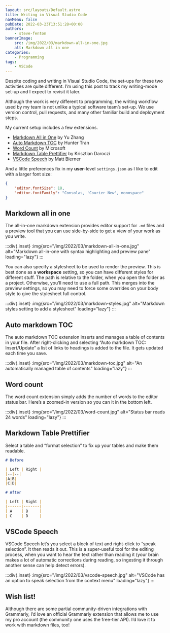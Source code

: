 ```yaml
---
layout: src/layouts/Default.astro
title: Writing in Visual Studio Code
navMenu: false
pubDate: 2022-03-23T13:51:28+00:00
authors:
    - steve-fenton
bannerImage:
    src: /img/2022/03/markdown-all-in-one.jpg
    alt: Markdown all in one
categories:
    - Programming
tags:
    - VSCode
---
```


Despite coding and writing in Visual Studio Code, the set-ups for these two activities are quite different. I’m using this post to track my writing-mode set-up and I expect to revisit it later.

Although the work is very different to programming, the writing workflow used by my team is not unlike a typical software team’s set-up. We use version control, pull requests, and many other familiar build and deployment steps.

My current setup includes a few extensions.

- [Markdown All in One](https://marketplace.visualstudio.com/items?itemName=yzhang.markdown-all-in-one) by Yu Zhang
- [Auto Markdown TOC](https://marketplace.visualstudio.com/items?itemName=huntertran.auto-markdown-toc) by Hunter Tran
- [Word Count](https://marketplace.visualstudio.com/items?itemName=ms-vscode.wordcount) by Microsoft
- [Markdown Table Prettifier](https://marketplace.visualstudio.com/items?itemName=darkriszty.markdown-table-prettify) by Krisztian Daroczi
- [VSCode Speech](https://marketplace.visualstudio.com/items?itemName=bierner.speech) by Matt Bierner

And a little preferences fix in my **user**-level `settings.json` as I like to edit with a larger font size:

```json
{
    "editor.fontSize": 18,
    "editor.fontFamily": "Consolas, 'Courier New', monospace"
}
```

## Markdown all in one

The all-in-one markdown extension provides editor support for `.md` files and a preview tool that you can use side-by-side to get a view of your work as you write.

:::div{.inset}
:img{src="/img/2022/03/markdown-all-in-one.jpg" alt="Markdown all-in-one with syntax highlighting and preview pane" loading="lazy"}
:::

You can also specify a stylesheet to be used to render the preview. This is best done as a **workspace** setting, so you can have different styles for different stuff. The path is relative to the folder, when you open the folder as a project. Otherwise, you’ll need to use a full path. This merges into the preview settings, so you may need to force some overrides on your body style to give the stylesheet full control.

:::div{.inset}
:img{src="/img/2022/03/markdown-styles.jpg" alt="Markdown styles setting to add a stylesheet" loading="lazy"}
:::

## Auto markdown TOC

The auto markdown TOC extension inserts and manages a table of contents in your file. After right-clicking and selecting “Auto markdown TOC: Insert/Update” a list of links to headings is added to the file. It gets updated each time you save.

:::div{.inset}
:img{src="/img/2022/03/markdown-toc.jpg" alt="An automatically managed table of contents" loading="lazy"}
:::

## Word count

The word count extension simply adds the number of words to the editor status bar. Here’s a zoomed-in version so you can it in the bottom left.

:::div{.inset}
:img{src="/img/2022/03/word-count.jpg" alt="Status bar reads 24 words" loading="lazy"}
:::

## Markdown Table Prettifier

Select a table and “format selection” to fix up your tables and make them readable.

```markdown
# Before

| Left | Right |
|--|--|
|A|B|
|C|D|

# After

| Left | Right |
|------|-------|
| A    | B     |
| C    | D     |
```

## VSCode Speech

VSCode Speech let’s you select a block of text and right-click to “speak selection”. It then reads it out. This is a super-useful tool for the editing process, when you want to hear the text rather than reading it (your brain makes a lot of automatic corrections during reading, so ingesting it through another sense can help detect errors).

:::div{.inset}
:img{src="/img/2022/03/vscode-speech.jpg" alt="VSCode has an option to speak selection from the context menu" loading="lazy"}
:::

## Wish list!

Although there are some partial community-driven integrations with Grammarly, I’d love an official Grammarly extension that allows me to use my pro account (the community one uses the free-tier API). I’d love it to work with markdown files, too!